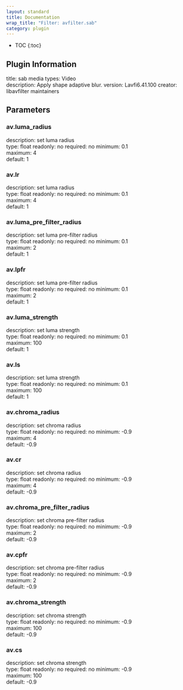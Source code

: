 ```yaml
---
layout: standard
title: Documentation
wrap_title: "Filter: avfilter.sab"
category: plugin
---
```

* TOC
{:toc}

## Plugin Information

title: sab
media types:
Video  
description: Apply shape adaptive blur.
version: Lavfi6.41.100
creator: libavfilter maintainers

## Parameters

### av.luma_radius

description:
set luma radius  
type: float
readonly: no
required: no
minimum: 0.1  
maximum: 4  
default: 1  

### av.lr

description:
set luma radius  
type: float
readonly: no
required: no
minimum: 0.1  
maximum: 4  
default: 1  

### av.luma_pre_filter_radius

description:
set luma pre-filter radius  
type: float
readonly: no
required: no
minimum: 0.1  
maximum: 2  
default: 1  

### av.lpfr

description:
set luma pre-filter radius  
type: float
readonly: no
required: no
minimum: 0.1  
maximum: 2  
default: 1  

### av.luma_strength

description:
set luma strength  
type: float
readonly: no
required: no
minimum: 0.1  
maximum: 100  
default: 1  

### av.ls

description:
set luma strength  
type: float
readonly: no
required: no
minimum: 0.1  
maximum: 100  
default: 1  

### av.chroma_radius

description:
set chroma radius  
type: float
readonly: no
required: no
minimum: -0.9  
maximum: 4  
default: -0.9  

### av.cr

description:
set chroma radius  
type: float
readonly: no
required: no
minimum: -0.9  
maximum: 4  
default: -0.9  

### av.chroma_pre_filter_radius

description:
set chroma pre-filter radius  
type: float
readonly: no
required: no
minimum: -0.9  
maximum: 2  
default: -0.9  

### av.cpfr

description:
set chroma pre-filter radius  
type: float
readonly: no
required: no
minimum: -0.9  
maximum: 2  
default: -0.9  

### av.chroma_strength

description:
set chroma strength  
type: float
readonly: no
required: no
minimum: -0.9  
maximum: 100  
default: -0.9  

### av.cs

description:
set chroma strength  
type: float
readonly: no
required: no
minimum: -0.9  
maximum: 100  
default: -0.9  

